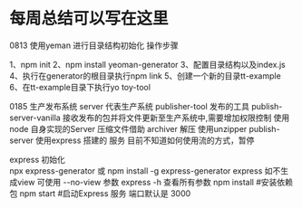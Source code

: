 # 每周总结可以写在这里
0813 
使用yeman 进行目录结构初始化
操作步骤

1、npm init
2、npm install yeoman-generator
3、配置目录结构以及index.js
4、执行在generator的根目录执行npm link
5、创建一个新的目录tt-example
6、在tt-example目录下执行yo toy-tool

0185 
生产发布系统
server 代表生产系统
publisher-tool 发布的工具
publish-server-vanilla  接收发布的包并将文件更新至生产系统中,需要增加权限控制 使用node 自身实现的Server
压缩文件借助 archiver 解压 使用unzipper 
publish-server  使用express 搭建的 服务 目前不知道如何使用流的方式，暂停

express 初始化  
npx express-generator
或
npm install -g express-generator
express
如不生成view 可使用 --no-view 参数
express -h 查看所有参数
npm install #安装依赖包
npm start   #启动Express 服务 端口默认是 3000 



